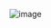 ![image](https://user-images.githubusercontent.com/124692478/226136049-6e5e8172-0585-4da7-9eb5-b16076305d7c.png)
